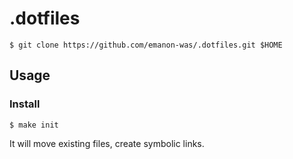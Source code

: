 .dotfiles
======================
 
    $ git clone https://github.com/emanon-was/.dotfiles.git $HOME
 
Usage
------
### Install ###
    $ make init
It will move existing files, create symbolic links.

